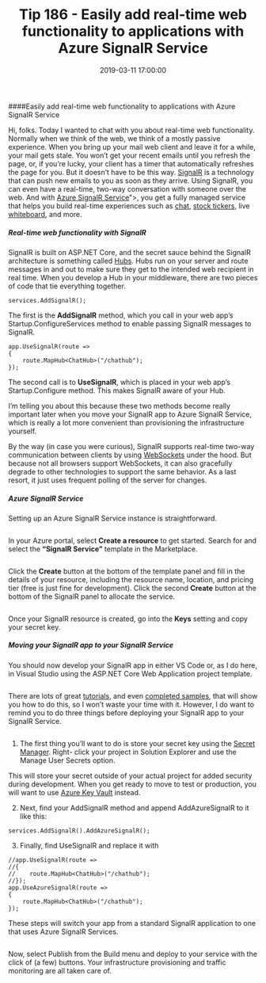 ﻿---
type: post
title: "Tip 186 - Easily add real-time web functionality to applications with Azure SignalR Service"
excerpt: "Normally when we think of the web, we think of a mostly passive experience. Using SignalR, you can have a real-time, two-way conversation with someone over the web. And with Azure SignalR Service, you get a fully managed service that helps you build real-time experiences."
tags: [azure, signalr, azure signalr service, real-time functionality]
share: true
date: 2019-03-11 17:00:00
---
 
####Easily add real-time web functionality to applications with Azure SignalR Service

Hi, folks. Today I wanted to chat with you about real-time web functionality. Normally when we think of the web, we think of a mostly passive experience. When you bring up your mail web client and leave it for a while, your mail gets stale. You won’t get your recent emails until you refresh the page, or, if you’re lucky, your client has a timer that automatically refreshes the page for you. But it doesn’t have to be this way. [SignalR](https://docs.microsoft.com/en-us/aspnet/core/signalr/introduction?view=aspnetcore-2.1) is a technology that can push new emails to you as soon as they arrive. Using SignalR, you can even have a real-time, two-way conversation with someone over the web. And with [Azure SignalR Service](https://azure.microsoft.com/en-us/services/signalr-service')">, you get a fully managed service that helps you build real-time experiences such as [chat](https://github.com/aspnet/SignalR-samples/tree/master/ChatSample), [stock tickers](https://github.com/aspnet/SignalR-samples/tree/master/StockTickR), live [whiteboard](https://github.com/aspnet/SignalR-samples/tree/master/WhiteBoard), and more. 
##### Real-time web functionality with SignalR
SignalR is built on ASP.NET Core, and the secret sauce behind the SignalR architecture is something called [Hubs](https://docs.microsoft.com/en-us/aspnet/core/signalr/hubs?view=aspnetcore-2.1). Hubs run on your server and route messages in and out to make sure they get to the intended web recipient in real time. When you develop a Hub in your middleware, there are two pieces of code that tie everything together.

```
services.AddSignalR();
```

The first is the **AddSignalR** method, which you call in your web app’s Startup.ConfigureServices method to enable passing SignalR messages to SignalR.

```
app.UseSignalR(route =>
{
    route.MapHub<ChatHub>("/chathub");
});
```

The second call is to **UseSignalR**, which is placed in your web app’s Startup.Configure method. This makes SignalR aware of your Hub.

I’m telling you about this because these two methods become really important later when you move your SignalR app to Azure SignalR Service, which is really a lot more convenient than provisioning the infrastructure yourself.

By the way (in case you were curious), SignalR supports real-time two-way communication between clients by using [WebSockets](https://en.wikipedia.org/wiki/WebSocket) under the hood. But because not all browsers support WebSockets, it can also gracefully degrade to other technologies to support the same behavior. As a last resort, it just uses frequent polling of the server for changes.

##### Azure SignalR Service
Setting up an Azure SignalR Service instance is straightforward.

<img :src="$withBase('/files/create_resource.png')">
 
In your Azure portal, select **Create a resource** to get started. Search for and select the **“SignalR Service”** template in the Marketplace.

<img :src="$withBase('/files/signalr_template.png')">
 
Click the **Create** button at the bottom of the template panel and fill in the details of your resource, including the resource name, location, and pricing tier (free is just fine for development). Click the second **Create** button at the bottom of the SignalR panel to allocate the service.

<img :src="$withBase('/files/get_secret_key.png')">
 
Once your SignalR resource is created, go into the **Keys** setting and copy your secret key.

##### Moving your SignalR app to your SignalR Service
You should now develop your SignalR app in either VS Code or, as I do here, in Visual Studio using the ASP.NET Core Web Application project template.
 
<img :src="$withBase('/files/create_chat_app.png')">

There are lots of great [tutorials](https://docs.microsoft.com/en-us/aspnet/core/tutorials/signalr?view=aspnetcore-2.1&tabs=visual-studio), and even [completed samples](https://github.com/aspnet/AzureSignalR-samples/tree/master/samples/ChatRoomLocal), that will show you how to do this, so I won’t waste your time with it. However, I do want to remind you to do three things before deploying your SignalR app to your SignalR Service.

<img :src="$withBase('/files/manage_secret.png')">
 
1)	The first thing you’ll want to do is store your secret key using the [Secret Manager](https://docs.microsoft.com/en-us/aspnet/core/security/app-secrets?view=aspnetcore-2.1&tabs=windows). Right- click your project in Solution Explorer and use the Manage User Secrets option. 

This will store your secret outside of your actual project for added security during development. When you get ready to move to test or production, you will want to use [Azure Key Vault](https://docs.microsoft.com/en-us/aspnet/core/security/key-vault-configuration?view=aspnetcore-2.1) instead.

2)	Next, find your AddSignalR method and append AddAzureSignalR to it like this:

```
services.AddSignalR().AddAzureSignalR();
```

3)	Finally, find UseSignalR and replace it with

```
//app.UseSignalR(route =>
//{
//    route.MapHub<ChatHub>("/chathub");
//});
app.UseAzureSignalR(route =>
{
    route.MapHub<ChatHub>("/chathub");
});
```

These steps will switch your app from a standard SignalR application to one that uses Azure SignalR Services.

<img :src="$withBase('/files/publish_chat.png')">
 
Now, select Publish from the Build menu and deploy to your service with the click of (a few) buttons. Your infrastructure provisioning and traffic monitoring are all taken care of.

<img :src="$withBase('/files/lets_chat.png')">


